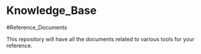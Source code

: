 # Knowledge_Base

#Reference_Documents

This repository will have all the documents related to various tools for your reference.
